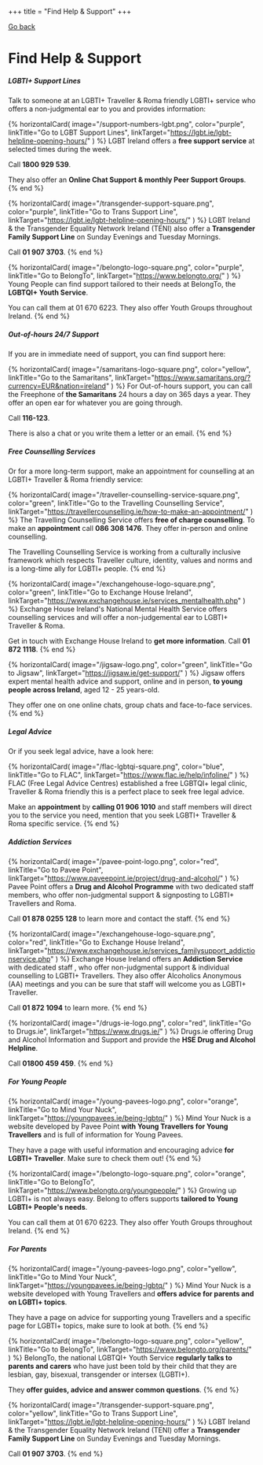 +++
title = "Find Help & Support"
+++

[Go back](/get-support)

# Find Help & Support

##### LGBTI+ Support Lines

Talk to someone at an LGBTI+ Traveller & Roma friendly LGBTI+ service who offers a non-judgmental ear to you and provides information:

{% horizontalCard(
	image="/support-numbers-lgbt.png",
	color="purple",
	linkTitle="Go to LGBT Support Lines",
	linkTarget="https://lgbt.ie/lgbt-helpline-opening-hours/"
) %}
LGBT Ireland offers a **free support service** at selected times during the week.

Call **1800 929 539**.

They also offer an **Online Chat Support & monthly Peer Support Groups**.
{% end %}

{% horizontalCard(
	image="/transgender-support-square.png",
	color="purple",
	linkTitle="Go to Trans Support Line",
	linkTarget="https://lgbt.ie/lgbt-helpline-opening-hours/"
) %}
LGBT Ireland & the Transgender Equality Network Ireland (TENI) also offer a **Transgender Family Support Line** on Sunday Evenings and Tuesday Mornings.

Call **01 907 3703**.
{% end %}

{% horizontalCard(
	image="/belongto-logo-square.png",
	color="purple",
	linkTitle="Go to BelongTo",
	linkTarget="https://www.belongto.org/"
) %}
Young People can find support tailored to their needs at BelongTo, the **LGBTQI+ Youth Service**.

You can call them at 01 670 6223. They also offer Youth Groups throughout Ireland.
{% end %}

##### Out-of-hours 24/7 Support

If you are in immediate need of support, you can find support here:

{% horizontalCard(
	image="/samaritans-logo-square.png",
	color="yellow",
	linkTitle="Go to the Samaritans",
	linkTarget="https://www.samaritans.org/?currency=EUR&nation=ireland"
) %}
For Out-of-hours support, you can call the Freephone of **the Samaritans** 24 hours a day on 365 days a year. They offer an open ear for whatever you are going through. 

Call **116-123**.

There is also a chat or you write them a letter or an email.
{% end %}

##### Free Counselling Services

Or for a more long-term support, make an appointment for counselling at an LGBTI+ Traveller & Roma friendly service:

{% horizontalCard(
	image="/traveller-counselling-service-square.png",
	color="green",
	linkTitle="Go to the Travelling Counselling Service",
	linkTarget="https://travellercounselling.ie/how-to-make-an-appointment/"
) %}
The Travelling Counselling Service offers **free of charge counselling**. 
To make an **appointment** call **086 308 1476**. They offer in-person and online counselling.

The Travelling Counselling Service is working from a culturally inclusive framework which respects Traveller culture, identity, values and norms and is a long-time ally for LGBTI+ people. 
{% end %}

{% horizontalCard(
	image="/exchangehouse-logo-square.png",
	color="green",
	linkTitle="Go to Exchange House Ireland",
	linkTarget="https://www.exchangehouse.ie/services_mentalhealth.php"
) %}
Exchange House Ireland's National Mental Health Service offers counselling services and will offer a non-judgemental ear to LGBTI+ Traveller & Roma. 

Get in touch with Exchange House Ireland to **get more information**. Call **01 872 1118**.
{% end %}

{% horizontalCard(
	image="/jigsaw-logo.png",
	color="green",
	linkTitle="Go to Jigsaw",
	linkTarget="https://jigsaw.ie/get-support/"
) %}
Jigsaw offers expert mental health advice and support, online and in person, **to young people across Ireland**, aged 12 - 25 years-old.

They offer one on one online chats, group chats and face-to-face services.
{% end %}

##### Legal Advice

Or if you seek legal advice, have a look here:

{% horizontalCard(
	image="/flac-lgbtqi-square.png",
	color="blue",
	linkTitle="Go to FLAC",
	linkTarget="https://www.flac.ie/help/infoline/"
) %}
FLAC (Free Legal Advice Centres) established a free LGBTQI+ legal clinic, Traveller & Roma friendly this is a perfect place to seek free legal advice.

Make an **appointment** by **calling 01 906 1010** and staff members will direct you to the service you need, mention that you seek LGBTI+ Traveller & Roma specific service. 
{% end %}

##### Addiction Services

{% horizontalCard(
	image="/pavee-point-logo.png",
	color="red",
	linkTitle="Go to Pavee Point",
	linkTarget="https://www.paveepoint.ie/project/drug-and-alcohol/"
) %}
Pavee Point offers a **Drug and Alcohol Programme** with two dedicated staff members, who offer non-judgmental support & signposting to LGBTI+ Travellers and Roma. 

Call **01 878 0255 128** to learn more and contact the staff. 
{% end %}

{% horizontalCard(
	image="/exchangehouse-logo-square.png",
	color="red",
	linkTitle="Go to Exchange House Ireland",
	linkTarget="https://www.exchangehouse.ie/services_familysupport_addictionservice.php"
) %}
Exchange House Ireland offers an **Addiction Service** with  dedicated staff , who offer non-judgmental support & individual counselling to LGBTI+ Travellers. They also offer  Alcoholics Anonymous (AA) meetings and you can be sure that staff will welcome you as LGBTI+ Traveller. 

Call **01 872 1094** to learn more.
{% end %}

{% horizontalCard(
	image="/drugs-ie-logo.png",
	color="red",
	linkTitle="Go to Drugs.ie",
	linkTarget="https://www.drugs.ie/"
) %}
Drugs.ie offering Drug and Alcohol Information and Support and provide the **HSE Drug and Alcohol Helpline**.

Call **01800 459 459**.
{% end %}

##### For Young People

{% horizontalCard(
	image="/young-pavees-logo.png",
	color="orange",
	linkTitle="Go to Mind Your Nuck",
	linkTarget="https://youngpavees.ie/being-lgbtq/"
) %}
Mind Your Nuck is a website developed by Pavee Point **with Young Travellers for Young Travellers** and is full of information for Young Pavees. 

They have a page with useful information and encouraging advice **for LGBTI+ Traveller**. Make sure to check them out!
{% end %}

{% horizontalCard(
	image="/belongto-logo-square.png",
	color="orange",
	linkTitle="Go to BelongTo",
	linkTarget="https://www.belongto.org/youngpeople/"
) %}
Growing up LGBTI+ is not always easy. Belong to offers supports **tailored to Young LGBTI+ People's needs**.

You can call them at 01 670 6223. They also offer Youth Groups throughout Ireland.
{% end %}

##### For Parents

{% horizontalCard(
	image="/young-pavees-logo.png",
	color="yellow",
	linkTitle="Go to Mind Your Nuck",
	linkTarget="https://youngpavees.ie/being-lgbtq/"
) %}
Mind Your Nuck is a website developed with Young Travellers and **offers advice for parents and on LGBTI+ topics**.

They have a page on advice for supporting young Travellers and a specific page for LGBTI+ topics, make sure to look at both.
{% end %}

{% horizontalCard(
	image="/belongto-logo-square.png",
	color="yellow",
	linkTitle="Go to BelongTo",
	linkTarget="https://www.belongto.org/parents/"
) %}
BelongTo, the national LGBTQI+ Youth Service **regularly talks to parents and carers** who have just been told by their child that they are lesbian, gay, bisexual, transgender or intersex (LGBTI+). 

They **offer guides, advice and answer common questions**.
{% end %}

{% horizontalCard(
	image="/transgender-support-square.png",
	color="yellow",
	linkTitle="Go to Trans Support Line",
	linkTarget="https://lgbt.ie/lgbt-helpline-opening-hours/"
) %}
LGBT Ireland & the Transgender Equality Network Ireland (TENI)  offer a **Transgender Family Support Line** on Sunday Evenings and Tuesday Mornings.

Call **01 907 3703**.
{% end %}